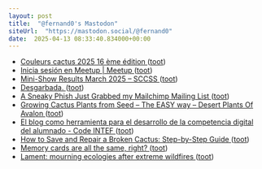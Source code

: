 ```yaml
---
layout: post
title:  "@fernand0's Mastodon"
siteUrl:  "https://mastodon.social/@fernand0"
date:  2025-04-13 08:33:40.834000+00:00
---
```

*  [Couleurs cactus 2025 16 ème édition ](https://www.tela-botanica.org/2025/03/couleurs-cactus-2025-16-eme-edition-2) ([toot](https://mastodon.social/@fernand0/114329729159805748))
*  [Inicia sesión en Meetup \| Meetup ](https://www.meetup.com/es-ES/devops-zaragoza/events/306991731) ([toot](https://mastodon.social/@fernand0/114328090580584811))
*  [Mini-Show Results March 2025 – SCCSS ](https://southcoastcss.org/mini-show-results-march-2025) ([toot](https://mastodon.social/@fernand0/114326125181677510))
*  [Desgarbada. ](https://avecesunafoto.wordpress.com/2025/04/11/desgarbada-2) ([toot](https://mastodon.social/@fernand0/114326070930555213))
*  [A Sneaky Phish Just Grabbed my Mailchimp Mailing List ](https://www.troyhunt.com/a-sneaky-phish-just-grabbed-my-mailchimp-mailing-list) ([toot](https://mastodon.social/@fernand0/114326025825931840))
*  [Growing Cactus Plants from Seed – The EASY way – Desert Plants Of Avalon ](https://desertplantsofavalon.com/uncategorized/growing-cactus-plants-from-seed-the-easy-way) ([toot](https://mastodon.social/@fernand0/114325602060546894))
*  [El blog como herramienta para el desarrollo de la competencia digital del alumnado - Code INTEF ](https://code.intef.es/noticias/el-blog-como-herramienta-para-el-desarrollo-de-la-competencia-digital-del-alumnado) ([toot](https://mastodon.social/@fernand0/114325503496527140))
*  [How to Save and Repair a Broken Cactus: Step-by-Step Guide ](https://cactusway.com/how-to-save-and-repair-a-broken-cactus-step-by-step-guide) ([toot](https://mastodon.social/@fernand0/114325150725308615))
*  [Memory cards are all the same, right? ](https://digital-photography-school.com/memory-cards-are-all-the-same-right) ([toot](https://mastodon.social/@fernand0/114324997329276555))
*  [Lament: mourning ecologies after extreme wildfires ](https://we-make-money-not-art.com/lament-mourning-ecologies-after-extreme-wildfires) ([toot](https://mastodon.social/@fernand0/114324678268388163))
